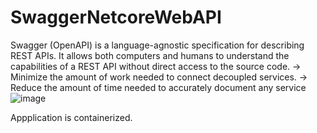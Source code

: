 # SwaggerNetcoreWebAPI
Swagger (OpenAPI) is a language-agnostic specification for describing REST APIs. 
It allows both computers and humans to understand the capabilities of a REST API without direct access to the source code.
-> Minimize the amount of work needed to connect decoupled services.
-> Reduce the amount of time needed to accurately document any service
![image](https://github.com/SounakMishraRony/SwaggerNetcoreWebAPI/assets/89722417/942790a9-2b23-4a9c-8d2b-38e36e9c95c4)

Appplication is containerized.
